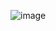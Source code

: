 ![image](https://user-images.githubusercontent.com/63789702/186149470-9713bcb0-34a8-4d68-a709-2b53eb3fc9d9.png)
